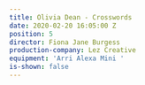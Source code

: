 ```yaml
---
title: Olivia Dean - Crosswords
date: 2020-02-20 16:05:00 Z
position: 5
director: Fiona Jane Burgess
production-company: Lez Creative
equipment: 'Arri Alexa Mini '
is-shown: false
---
```


